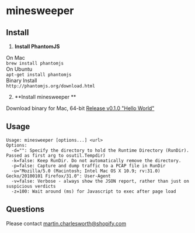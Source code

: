 minesweeper
===========

## Install

1. **Install PhantomJS**

  On Mac  
  `brew install phantomjs`  
  On Ubuntu  
  `apt-get install phantomjs`  
  Binary Install  
  ``http://phantomjs.org/download.html``

2. **Install minesweeper **

  Download binary for Mac, 64-bit [Release v0.1.0 "Hello World"](https://github.com/Shopify/minesweeper/releases/download/v0.1.0/minesweeper-0.1.0-darwin-amd64.tar.zip)

## Usage
```
Usage: minesweeper [options...] <url>
Options:
  -d="": Specify the directory to hold the Runtime Directory (RunDir). Passed as first arg to osutil.Tempdir)
  -k=false: Keep RunDir. Do not automatically remove the directory.
  -p=false: Capture and dump traffic to a PCAP file in RunDir
  -u="Mozilla/5.0 (Macintosh; Intel Mac OS X 10.9; rv:31.0) Gecko/20100101 Firefox/31.0": User-Agent
  -v=false: Verbose - always show the JSON report, rather than just on suspicious verdicts
  -z=100: Wait around (ms) for Javascript to exec after page load
```

## Questions

Please contact martin.charlesworth@shopify.com
